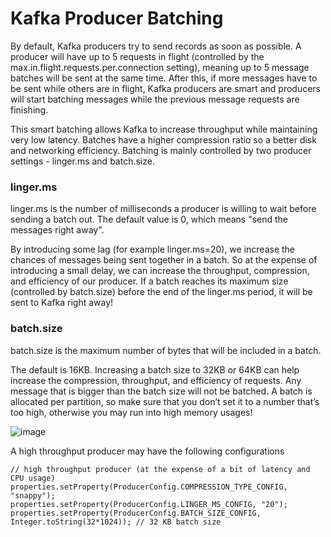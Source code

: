# Kafka Producer Batching

By default, Kafka producers try to send records as soon as possible. A producer will have up to 5 requests in flight (controlled by the max.in.flight.requests.per.connection setting), meaning up to 5 message batches will be sent at the same time. After this, if more messages have to be sent while others are in flight, Kafka producers are smart and producers will start batching messages while the previous message requests are finishing.

This smart batching allows Kafka to increase throughput while maintaining very low latency. Batches have a higher compression ratio so a better disk and networking efficiency. Batching is mainly controlled by two producer settings - linger.ms and batch.size.

### linger.ms
linger.ms is the number of milliseconds a producer is willing to wait before sending a batch out. The default value is 0, which means "send the messages right away".

By introducing some lag (for example linger.ms=20), we increase the chances of messages being sent together in a batch. So at the expense of introducing a small delay, we can increase the throughput, compression, and efficiency of our producer. If a batch reaches its maximum size (controlled by batch.size) before the end of the linger.ms period, it will be sent to Kafka right away!

### batch.size
batch.size is the maximum number of bytes that will be included in a batch.

The default is 16KB. Increasing a batch size to 32KB or 64KB can help increase the compression, throughput, and efficiency of requests. Any message that is bigger than the batch size will not be batched. A batch is allocated per partition, so make sure that you don’t set it to a number that’s too high, otherwise you may run into high memory usages!

![image](https://github.com/SbrTa/Notes/assets/8649145/7304bb34-5367-407f-9fe5-b5ecc7ca1350)


A high throughput producer may have the following configurations

```
// high throughput producer (at the expense of a bit of latency and CPU usage)
properties.setProperty(ProducerConfig.COMPRESSION_TYPE_CONFIG, "snappy");
properties.setProperty(ProducerConfig.LINGER_MS_CONFIG, "20");
properties.setProperty(ProducerConfig.BATCH_SIZE_CONFIG, Integer.toString(32*1024)); // 32 KB batch size
```
